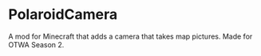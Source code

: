 # PolaroidCamera
A mod for Minecraft that adds a camera that takes map pictures. Made for OTWA Season 2. 

